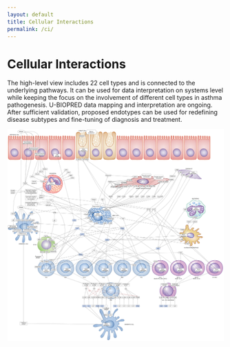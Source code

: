 ```yaml
---
layout: default
title: Cellular Interactions
permalink: /ci/
---
```


# Cellular Interactions

The high-level view includes 22 cell types and is connected to the underlying pathways. It can be used for data interpretation on systems level while keeping the focus on the involvement of different cell types in asthma pathogenesis. U-BIOPRED data mapping and interpretation are ongoing. After sufficient validation, proposed endotypes can be used for redefining disease subtypes and fine-tuning of diagnosis and treatment.  

![](/images/ci/AsthmaMapCI-V01.01.43.png)
